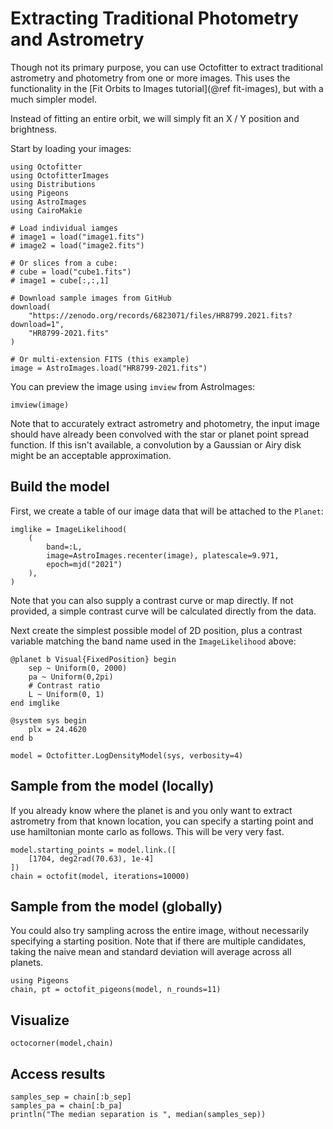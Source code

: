 # Extracting Traditional Photometry and Astrometry

Though not its primary purpose, you can use Octofitter to extract traditional astrometry and photometry from one or more images. This uses the functionality in the [Fit Orbits to Images tutorial](@ref fit-images), but with a much simpler model. 

Instead of fitting an entire orbit, we will simply fit an X / Y position and brightness.


Start by loading your images:
```@example 1
using Octofitter
using OctofitterImages
using Distributions
using Pigeons
using AstroImages
using CairoMakie

# Load individual iamges
# image1 = load("image1.fits")
# image2 = load("image2.fits")

# Or slices from a cube:
# cube = load("cube1.fits")
# image1 = cube[:,:,1] 

# Download sample images from GitHub
download(
    "https://zenodo.org/records/6823071/files/HR8799.2021.fits?download=1",
    "HR8799-2021.fits"
)

# Or multi-extension FITS (this example)
image = AstroImages.load("HR8799-2021.fits")
```

You can preview the image using `imview` from AstroImages:
```@example 1
imview(image)
```

Note that to accurately extract astrometry and photometry, the input image should have already been convolved with the star or planet point spread function. If this isn't available, a convolution by a Gaussian or Airy disk might be an acceptable approximation.

## Build the model

First, we create a table of our image data that will be attached to the `Planet`:

```@example 1
imglike = ImageLikelihood(
    (
        band=:L,
        image=AstroImages.recenter(image), platescale=9.971,
        epoch=mjd("2021")
    ),
)
```
Note that you can also supply a contrast curve or map directly. If not provided, a simple contrast curve will be calculated directly from the data.

Next create the simplest possible model of 2D position, plus a contrast variable matching the band name used in the `ImageLikelihood` above:
```@example 1
@planet b Visual{FixedPosition} begin
    sep ~ Uniform(0, 2000)
    pa ~ Uniform(0,2pi)
    # Contrast ratio
    L ~ Uniform(0, 1)
end imglike

@system sys begin
    plx = 24.4620
end b

model = Octofitter.LogDensityModel(sys, verbosity=4)
```

## Sample from the model (locally)

If you already know where the planet is and you only want to extract astrometry from that known location, you can specify a starting point and use hamiltonian monte carlo as follows. This will be very very fast.
```@example 1
model.starting_points = model.link.([
    [1704, deg2rad(70.63), 1e-4]
])
chain = octofit(model, iterations=10000)
```

## Sample from the model (globally)

You could also try sampling across the entire image, without necessarily specifying a starting position.
Note that if there are multiple candidates, taking the naive mean and standard deviation will average across all planets.
```@example 1
using Pigeons
chain, pt = octofit_pigeons(model, n_rounds=11)
```

## Visualize
```@example 1
octocorner(model,chain)
```

## Access results
```@example 1
samples_sep = chain[:b_sep]
samples_pa = chain[:b_pa]
println("The median separation is ", median(samples_sep))
```
